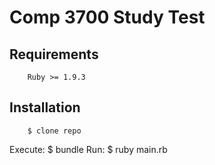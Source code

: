 # Comp 3700 Study Test

## Requirements
		Ruby >= 1.9.3
## Installation
		$ clone repo
Execute:
    $ bundle
Run:
	$ ruby main.rb

